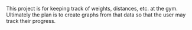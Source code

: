 This project is for keeping track of weights, distances, etc. at the gym. Ultimately the plan is to create graphs from that
data so that the user may track their progress.
